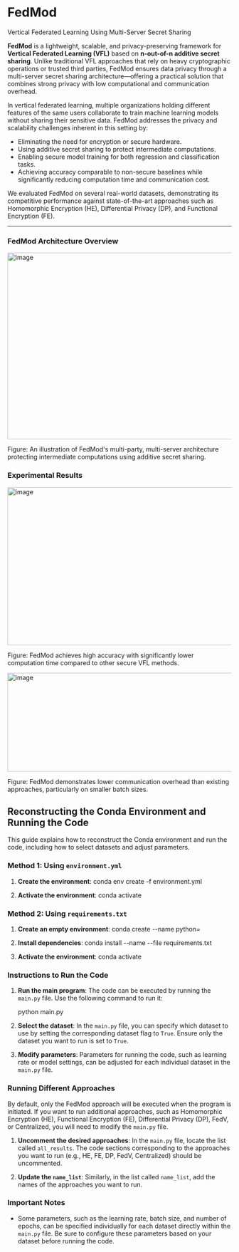 # FedMod

Vertical Federated Learning Using Multi-Server Secret Sharing

**FedMod** is a lightweight, scalable, and privacy-preserving framework for **Vertical Federated Learning (VFL)** based on **n-out-of-n additive secret sharing**. Unlike traditional VFL approaches that rely on heavy cryptographic operations or trusted third parties, FedMod ensures data privacy through a multi-server secret sharing architecture—offering a practical solution that combines strong privacy with low computational and communication overhead.

In vertical federated learning, multiple organizations holding different features of the same users collaborate to train machine learning models without sharing their sensitive data. FedMod addresses the privacy and scalability challenges inherent in this setting by:
- Eliminating the need for encryption or secure hardware.
- Using additive secret sharing to protect intermediate computations.
- Enabling secure model training for both regression and classification tasks.
- Achieving accuracy comparable to non-secure baselines while significantly reducing computation time and communication cost.

We evaluated FedMod on several real-world datasets, demonstrating its competitive performance against state-of-the-art approaches such as Homomorphic Encryption (HE), Differential Privacy (DP), and Functional Encryption (FE).

---

### FedMod Architecture Overview

<img width="768" height="419" alt="image" src="https://github.com/user-attachments/assets/7197630e-c24e-43a7-b440-7019ab57e2f0" />

Figure: An illustration of FedMod's multi-party, multi-server architecture protecting intermediate computations using additive secret sharing.


### Experimental Results

<img width="694" height="355" alt="image" src="https://github.com/user-attachments/assets/d80ef5d8-f8fa-419b-8256-cc44ba3747d0" />

Figure: FedMod achieves high accuracy with significantly lower computation time compared to other secure VFL methods.


<img width="688" height="222" alt="image" src="https://github.com/user-attachments/assets/bc6c562f-e78a-4fc0-ad97-908f155838ff" />

Figure: FedMod demonstrates lower communication overhead than existing approaches, particularly on smaller batch sizes.




## Reconstructing the Conda Environment and Running the Code

This guide explains how to reconstruct the Conda environment and run the code, including how to select datasets and adjust parameters.

### Method 1: Using `environment.yml`

1. **Create the environment**:
   conda env create -f environment.yml

2. **Activate the environment**:
   conda activate <your-environment-name>

### Method 2: Using `requirements.txt`

1. **Create an empty environment**:
   conda create --name <your-environment-name> python=<python-version>

2. **Install dependencies**:
   conda install --name <your-environment-name> --file requirements.txt

3. **Activate the environment**:
   conda activate <your-environment-name>

### Instructions to Run the Code

1. **Run the main program**:
   The code can be executed by running the `main.py` file. Use the following command to run it:
   
   python main.py

2. **Select the dataset**:
   In the `main.py` file, you can specify which dataset to use by setting the corresponding dataset flag to `True`. Ensure only the dataset you want to run is set to `True`.

3. **Modify parameters**:
   Parameters for running the code, such as learning rate or model settings, can be adjusted for each individual dataset in the `main.py` file.

### Running Different Approaches

By default, only the FedMod approach will be executed when the program is initiated. If you want to run additional approaches, such as Homomorphic Encryption (HE), Functional Encryption (FE), Differential Privacy (DP), FedV, or Centralized, you will need to modify the `main.py` file.

1. **Uncomment the desired approaches**: 
   In the `main.py` file, locate the list called `all_results`. The code sections corresponding to the approaches you want to run (e.g., HE, FE, DP, FedV, Centralized) should be uncommented.

2. **Update the `name_list`**:
   Similarly, in the list called `name_list`, add the names of the approaches you want to run.

### Important Notes

- Some parameters, such as the learning rate, batch size, and number of epochs, can be specified individually for each dataset directly within the `main.py` file. Be sure to configure these parameters based on your dataset before running the code.
